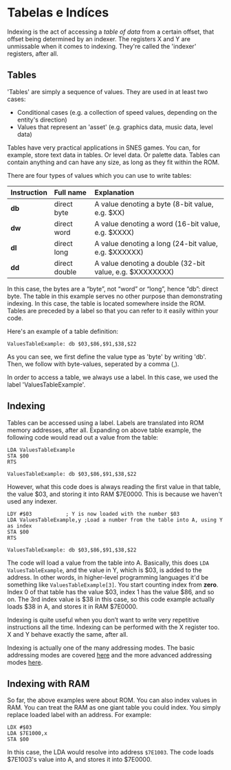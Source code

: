 # Tabelas e Indíces

Indexing is the act of accessing a _table of data_ from a certain offset, that offset being determined by an indexer. The registers X and Y are unmissable when it comes to indexing. They're called the 'indexer' registers, after all.

## Tables

'Tables' are simply a sequence of values. They are used in at least two cases:

* Conditional cases \(e.g. a collection of speed values, depending on the entity's direction\)
* Values that represent an 'asset' \(e.g. graphics data, music data, level data\)

Tables have very practical applications in SNES games. You can, for example, store text data in tables. Or level data. Or palette data. Tables can contain anything and can have any size, as long as they fit within the ROM.

There are four types of values which you can use to write tables:

| Instruction | Full name | Explanation |
| :--- | :--- | :--- |
| **db** | direct byte | A value denoting a byte \(8-bit value, e.g. $XX\) |
| **dw** | direct word | A value denoting a word \(16-bit value, e.g. $XXXX\) |
| **dl** | direct long | A value denoting a long \(24-bit value, e.g. $XXXXXX\) |
| **dd** | direct double | A value denoting a double \(32-bit value, e.g. $XXXXXXXX\) |

In this case, the bytes are a “byte”, not “word” or “long”, hence “db”: direct byte. The table in this example serves no other purpose than demonstrating indexing. In this case, the table is located somewhere inside the ROM. Tables are preceded by a label so that you can refer to it easily within your code.

Here's an example of a table definition:

```text
ValuesTableExample: db $03,$86,$91,$38,$22
```

As you can see, we first define the value type as 'byte' by writing 'db'. Then, we follow with byte-values, seperated by a comma \(,\).

In order to access a table, we always use a label. In this case, we used the label 'ValuesTableExample'.

## Indexing

Tables can be accessed using a label. Labels are translated into ROM memory addresses, after all. Expanding on above table example, the following code would read out a value from the table:

```text
LDA ValuesTableExample
STA $00
RTS

ValuesTableExample: db $03,$86,$91,$38,$22
```

However, what this code does is always reading the first value in that table, the value $03, and storing it into RAM $7E0000. This is because we haven't used any indexer.

```text
LDY #$03           ; Y is now loaded with the number $03
LDA ValuesTableExample,y ;Load a number from the table into A, using Y as index
STA $00
RTS

ValuesTableExample: db $03,$86,$91,$38,$22
```

The code will load a value from the table into A. Basically, this does `LDA ValuesTableExample`, and the value in Y, which is $03, is added to the address. In other words, in higher-level programming languages it'd be something like `ValuesTableExample[3]`. You start counting index from **zero**. Index 0 of that table has the value $03, index 1 has the value $86, and so on. The 3rd index value is $38 in this case, so this code example actually loads $38 in A, and stores it in RAM $7E0000.

Indexing is quite useful when you don’t want to write very repetitive instructions all the time. Indexing can be performed with the X register too. X and Y behave exactly the same, after all.

Indexing is actually one of the many addressing modes. The basic addressing modes are covered [here](../fundamentos-basicos/enderecamento.md) and the more advanced addressing modes [here](../deep-dives/addressing.md).

## Indexing with RAM

So far, the above examples were about ROM. You can also index values in RAM. You can treat the RAM as one giant table you could index. You simply replace loaded label with an address. For example:

```text
LDX #$03
LDA $7E1000,x
STA $00
```

In this case, the LDA would resolve into address `$7E1003`. The code loads $7E1003's value into A, and stores it into $7E0000.

